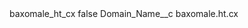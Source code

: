 <?xml version="1.0" encoding="UTF-8"?>
<CustomMetadata xmlns="http://soap.sforce.com/2006/04/metadata" xmlns:xsi="http://www.w3.org/2001/XMLSchema-instance" xmlns:xsd="http://www.w3.org/2001/XMLSchema">
    <label>baxomale_ht_cx</label>
    <protected>false</protected>
    <values>
        <field>Domain_Name__c</field>
        <value xsi:type="xsd:string">baxomale.ht.cx</value>
    </values>
</CustomMetadata>
